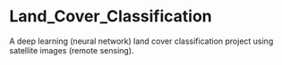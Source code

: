 # Land_Cover_Classification
A deep learning (neural network) land cover classification project using satellite images (remote sensing).
